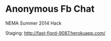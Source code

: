 Anonymous Fb Chat
=======================
NEMA Summer 2014 Hack

Staging: http://fast-fjord-9087.herokuapp.com/
